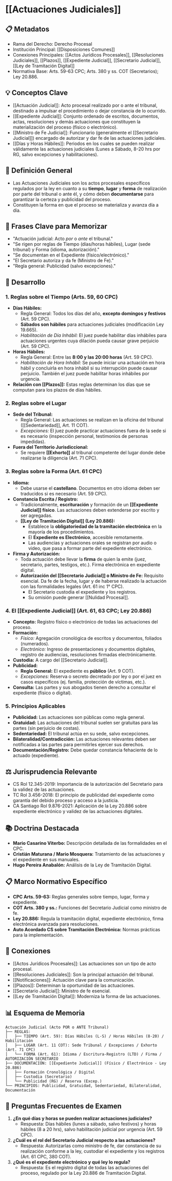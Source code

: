 # [[Actuaciones Judiciales]]

## 📋 Metadatos
- Rama del Derecho: Derecho Procesal
- Institución Principal: [[Disposiciones Comunes]]
- Conexiones Principales: [[Actos Jurídicos Procesales]], [[Resoluciones Judiciales]], [[Plazos]], [[Expediente Judicial]], [[Secretario Judicial]], [[Ley de Tramitación Digital]]
- Normativa Base: Arts. 59-63 CPC; Arts. 380 y ss. COT (Secretarios); Ley 20.886.

## 💡 Conceptos Clave
- [[Actuación Judicial]]: Acto procesal realizado por o ante el tribunal, destinado a impulsar el procedimiento o dejar constancia de lo ocurrido.
- [[Expediente Judicial]]: Conjunto ordenado de escritos, documentos, actas, resoluciones y demás actuaciones que constituyen la materialización del proceso (físico o electrónico).
- [[Ministro de Fe Judicial]]: Funcionario (generalmente el [[Secretario Judicial]]) encargado de autorizar y dar fe de las actuaciones judiciales.
- [[Días y Horas Hábiles]]: Periodos en los cuales se pueden realizar válidamente las actuaciones judiciales (Lunes a Sábado, 8-20 hrs por RG, salvo excepciones y habilitaciones).

## 📖 Definición General
- Las Actuaciones Judiciales son los actos procesales específicos regulados por la ley en cuanto a su **tiempo**, **lugar** y **forma** de realización por parte del tribunal o ante él, y cómo deben **documentarse** para garantizar la certeza y publicidad del proceso.
- Constituyen la forma en que el proceso se materializa y avanza día a día.

## 🎯 Frases Clave para Memorizar
- "Actuación judicial: Acto *por* o *ante* el tribunal."
- "Se rigen por reglas de Tiempo (días/horas hábiles), Lugar (sede tribunal) y Forma (idioma, autorización)."
- "Se documentan en el Expediente (físico/electrónico)."
- "El Secretario autoriza y da fe (Ministro de Fe)."
- "Regla general: Publicidad (salvo excepciones)."

## 📑 Desarrollo

### 1. Reglas sobre el Tiempo (Arts. 59, 60 CPC)
   - **Días Hábiles:**
      *   Regla General: Todos los días del año, **excepto domingos y festivos** (Art. 59 CPC).
      *   **Sábados son hábiles** para actuaciones judiciales (modificación Ley 19.665).
      *   *Habilitación de Día Inhábil:* El juez puede habilitar días inhábiles para actuaciones urgentes cuya dilación pueda causar grave perjuicio (Art. 59 CPC).
   - **Horas Hábiles:**
      *   Regla General: Entre las **8:00 y las 20:00 horas** (Art. 59 CPC).
      *   *Habilitación de Hora Inhábil:* Se puede iniciar una actuación en hora hábil y concluirla en hora inhábil si su interrupción puede causar perjuicio. También el juez puede habilitar horas inhábiles por urgencia.
   - **Relación con [[Plazos]]:** Estas reglas determinan los días que se computan para los plazos de días hábiles.

### 2. Reglas sobre el Lugar
   - **Sede del Tribunal:**
      *   Regla General: Las actuaciones se realizan en la oficina del tribunal ([[Sedentariedad]], Art. 11 COT).
      *   *Excepciones:* El juez puede practicar actuaciones fuera de la sede si es necesario (inspección personal, testimonios de personas impedidas).
   - **Fuera del Territorio Jurisdiccional:**
      *   Se requiere **[[Exhorto]]** al tribunal competente del lugar donde debe realizarse la diligencia (Art. 71 CPC).

### 3. Reglas sobre la Forma (Art. 61 CPC)
   - **Idioma:**
      *   Debe usarse el **castellano**. Documentos en otro idioma deben ser traducidos si es necesario (Art. 59 CPC).
   - **Constancia Escrita / Registro:**
      *   Tradicionalmente, **escrituración** y formación de un **[[Expediente Judicial]] físico**. Las actuaciones deben extenderse por escrito y ser agregadas.
      *   **[[Ley de Tramitación Digital]] (Ley 20.886):**
          *   Establece la **obligatoriedad de la tramitación electrónica** en la mayoría de los procedimientos.
          *   El **Expediente es Electrónico**, accesible remotamente.
          *   Las audiencias y actuaciones orales se registran por audio o video, que pasa a formar parte del expediente electrónico.
   - **Firma y Autorización:**
      *   Toda actuación debe llevar la **firma** de quien la emite (juez, secretario, partes, testigos, etc.). Firma electrónica en expediente digital.
      *   **Autorización del [[Secretario Judicial]] o Ministro de Fe:** Requisito esencial. Da fe de la fecha, lugar y de haberse realizado la actuación con las formalidades legales (Art. 61 inc 1° CPC).
          *   El Secretario custodia el expediente y los registros.
          *   Su omisión puede generar [[Nulidad Procesal]].

### 4. El [[Expediente Judicial]] (Art. 61, 63 CPC; Ley 20.886)
   - **Concepto:** Registro físico o electrónico de todas las actuaciones del proceso.
   - **Formación:**
      *   *Físico:* Agregación cronológica de escritos y documentos, foliados (numerados).
      *   *Electrónico:* Ingreso de presentaciones y documentos digitales, registro de audiencias, resoluciones firmadas electrónicamente.
   - **Custodia:** A cargo del [[Secretario Judicial]].
   - **Publicidad:**
      *   **Regla General:** El expediente es **público** (Art. 9 COT).
      *   *Excepciones:* Reserva o secreto decretado por ley o por el juez en casos específicos (ej. familia, protección de víctimas, etc.).
   - **Consulta:** Las partes y sus abogados tienen derecho a consultar el expediente (físico o digital).

### 5. Principios Aplicables
   - **Publicidad:** Las actuaciones son públicas como regla general.
   - **Gratuidad:** Las actuaciones del tribunal suelen ser gratuitas para las partes (sin perjuicio de costas).
   - **Sedentariedad:** El tribunal actúa en su sede, salvo excepciones.
   - **Bilateralidad/Contradicción:** Las actuaciones relevantes deben ser notificadas a las partes para permitirles ejercer sus derechos.
   - **Documentación/Registro:** Debe quedar constancia fehaciente de lo actuado (expediente).

## ⚖️ Jurisprudencia Relevante
- CS Rol 12.345-2019: Importancia de la autorización del Secretario para la validez de las actuaciones.
- TC Rol 3.456-2018: El principio de publicidad del expediente como garantía del debido proceso y acceso a la justicia.
- CA Santiago Rol 9.876-2021: Aplicación de la Ley 20.886 sobre expediente electrónico y validez de las actuaciones digitales.

## 📚 Doctrina Destacada
- **Mario Casarino Viterbo:** Descripción detallada de las formalidades en el CPC.
- **Cristián Maturana / Mario Mosquera:** Tratamiento de las actuaciones y el expediente en sus manuales.
- **Hugo Pereira Anabalón:** Análisis de la Ley de Tramitación Digital.

## 📋 Marco Normativo Específico
- **CPC Arts. 59-63:** Reglas generales sobre tiempo, lugar, forma y expediente.
- **COT Arts. 380 y ss.:** Funciones del Secretario Judicial como ministro de fe.
- **Ley 20.886:** Regula la tramitación digital, expediente electrónico, firma electrónica avanzada para resoluciones.
- **Auto Acordado CS sobre Tramitación Electrónica:** Normas prácticas para la implementación.

## 🔄 Conexiones
- [[Actos Jurídicos Procesales]]: Las actuaciones son un tipo de acto procesal.
- [[Resoluciones Judiciales]]: Son la principal actuación del tribunal.
- [[Notificaciones]]: Actuación clave para la comunicación.
- [[Plazos]]: Determinan la oportunidad de las actuaciones.
- [[Secretario Judicial]]: Ministro de fe esencial.
- [[Ley de Tramitación Digital]]: Moderniza la forma de las actuaciones.

## 📊 Esquema de Memoria
```plaintext
Actuación Judicial (Acto POR o ANTE Tribunal)
├── REGLAS:
│   ├── TIEMPO (Art. 59): Días Hábiles (L-S) / Horas Hábiles (8-20) / Habilitación
│   ├── LUGAR (Art. 11 COT): Sede Tribunal / Excepciones / Exhorto (Art. 71 CPC)
│   └── FORMA (Art. 61): Idioma / Escritura-Registro (LTD) / Firma / AUTORIZACIÓN SECRETARIO
├── DOCUMENTACIÓN: [[Expediente Judicial]] (Físico / Electrónico - Ley 20.886)
│   ├── Formación Cronológica / Digital
│   ├── Custodia (Secretario)
│   └── Publicidad (RG) / Reserva (Excep.)
└── PRINCIPIOS: Publicidad, Gratuidad, Sedentariedad, Bilateralidad, Documentación
```

## 📝 Preguntas Frecuentes de Examen
1.  **¿En qué días y horas se pueden realizar actuaciones judiciales?**
    *   Respuesta: Días hábiles (lunes a sábado, salvo festivos) y horas hábiles (8 a 20 hrs), salvo habilitación judicial por urgencia (Art. 59 CPC).
2.  **¿Cuál es el rol del Secretario Judicial respecto a las actuaciones?**
    *   Respuesta: Autorizarlas como ministro de fe, dar constancia de su realización conforme a la ley, custodiar el expediente y los registros (Art. 61 CPC, 380 COT).
3.  **¿Qué es el expediente electrónico y qué ley lo regula?**
    *   Respuesta: Es el registro digital de todas las actuaciones del proceso, regulado por la Ley 20.886 de Tramitación Digital. 